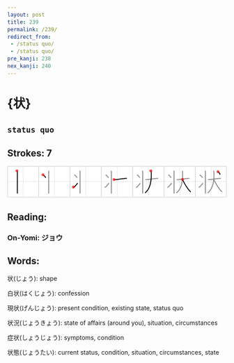 ```yaml
---
layout: post
title: 239
permalink: /239/
redirect_from:
 - /status quo/
 - /status quo/
pre_kanji: 238
nex_kanji: 240
---
```


# {状}

## `status quo`

## Strokes: 7

<div class="stroke"><img src="../images/E78AB6.png" /></div>

## Reading:

### On-Yomi: ジョウ

## Words:

状(じょう): shape

白状(はくじょう): confession

現状(げんじょう): present condition, existing state, status quo

状況(じょうきょう): state of affairs (around you), situation, circumstances

症状(しょうじょう): symptoms, condition

状態(じょうたい): current status, condition, situation, circumstances, state
